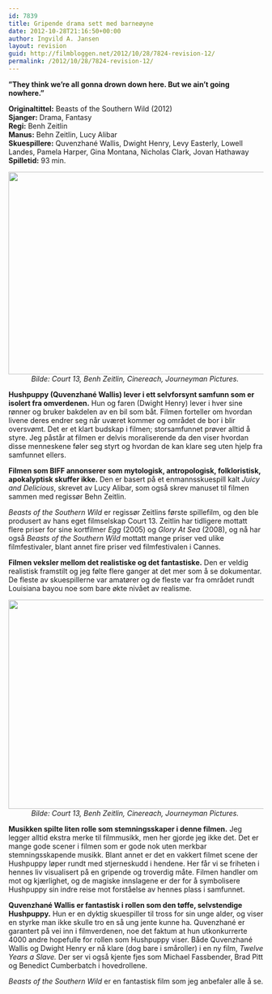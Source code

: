 ```yaml
---
id: 7839
title: Gripende drama sett med barneøyne
date: 2012-10-28T21:16:50+00:00
author: Ingvild A. Jansen
layout: revision
guid: http://filmbloggen.net/2012/10/28/7824-revision-12/
permalink: /2012/10/28/7824-revision-12/
---
```

**”They think we&#8217;re all gonna drown down here. But we ain&#8217;t going nowhere.”**

**Originaltittel:** Beasts of the Southern Wild (2012)  
**Sjanger:** Drama, Fantasy  
**Regi:** Benh Zeitlin  
**Manus:** Behn Zeitlin, Lucy Alibar  
**Skuespillere:** Quvenzhané Wallis, Dwight Henry, Levy Easterly, Lowell Landes, Pamela Harper, Gina Montana, Nicholas Clark, Jovan Hathaway  
**Spilletid:** 93 min.

<p style="text-align: center">
  <a href="http://filmbloggen.net/?attachment_id=7828" rel="attachment wp-att-7828"><img class="aligncenter size-full wp-image-7828" src="http://filmbloggen.net/wp-content/uploads//2012/10/beasts2.jpg" alt="" width="600" height="399" /></a><em>Bilde: Court 13, Benh Zeitlin, Cinereach, Journeyman Pictures. </em>
</p>

**Hushpuppy (Quvenzhané Wallis) lever i ett selvforsynt samfunn som er isolert fra omverdenen.** Hun og faren (Dwight Henry) lever i hver sine rønner og bruker bakdelen av en bil som båt. Filmen forteller om hvordan livene deres endrer seg når uværet kommer og området de bor i blir oversvømt. Det er et klart budskap i filmen; storsamfunnet prøver alltid å styre. Jeg påstår at filmen er delvis moraliserende da den viser hvordan disse menneskene føler seg styrt og hvordan de kan klare seg uten hjelp fra samfunnet ellers.

**Filmen som BIFF annonserer som mytologisk, antropologisk, folkloristisk, apokalyptisk skuffer ikke.** Den er basert på et enmannsskuespill kalt _Juicy and Delicious_, skrevet av Lucy Alibar, som også skrev manuset til filmen sammen med regissør Behn Zeitlin.

_Beasts of the Southern Wild_ er regissør Zeitlins første spillefilm, og den ble produsert av hans eget filmselskap Court 13. Zeitlin har tidligere mottatt flere priser for sine kortfilmer _Egg_ (2005) og _Glory At Sea_ (2008), og nå har også _Beasts of the Southern Wild_ mottatt mange priser ved ulike filmfestivaler, blant annet fire priser ved filmfestivalen i Cannes.

**Filmen veksler mellom det realistiske og det fantastiske.** Den er veldig realistisk framstilt og jeg følte flere ganger at det mer som å se dokumentar. De fleste av skuespillerne var amatører og de fleste var fra området rundt Louisiana bayou noe som bare økte nivået av realisme.

<p style="text-align: center">
  <a href="http://filmbloggen.net/?attachment_id=7830" rel="attachment wp-att-7830"><img class="aligncenter size-full wp-image-7830" src="http://filmbloggen.net/wp-content/uploads//2012/10/beasts3.jpg" alt="" width="618" height="412" /></a><em>Bilde: Court 13, Benh Zeitlin, Cinereach, Journeyman Pictures. </em>
</p>

**Musikken spilte liten rolle som stemningsskaper i denne filmen.** Jeg legger alltid ekstra merke til filmmusikk, men her gjorde jeg ikke det. Det er mange gode scener i filmen som er gode nok uten merkbar stemningsskapende musikk. Blant annet er det en vakkert filmet scene der Hushpuppy løper rundt med stjerneskudd i hendene. Her får vi se friheten i hennes liv visualisert på en gripende og troverdig måte. Filmen handler om mot og kjærlighet, og de magiske innslagene er der for å symbolisere Hushpuppy sin indre reise mot forståelse av hennes plass i samfunnet.

**Quvenzhané Wallis er fantastisk i rollen som den tøffe, selvstendige Hushpuppy.** Hun er en dyktig skuespiller til tross for sin unge alder, og viser en styrke man ikke skulle tro en så ung jente kunne ha. Quvenzhané er garantert på vei inn i filmverdenen, noe det faktum at hun utkonkurrerte 4000 andre hopefulle for rollen som Hushpuppy viser. Både Quvenzhané Wallis og Dwight Henry er nå klare (dog bare i småroller) i en ny film, _Twelve Years a Slave._ Der ser vi også kjente fjes som Michael Fassbender, Brad Pitt og Benedict Cumberbatch i hovedrollene.

_Beasts of the Southern Wild_ er en fantastisk film som jeg anbefaler alle å se.

<div class="video-shortcode">
</div>